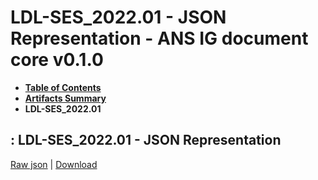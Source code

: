 # LDL-SES_2022.01 - JSON Representation - ANS IG document core v0.1.0

* [**Table of Contents**](toc.md)
* [**Artifacts Summary**](artifacts.md)
* **LDL-SES_2022.01**

## : LDL-SES_2022.01 - JSON Representation

[Raw json](Binary-LDL-SES-2022.01.json) | [Download](Binary-LDL-SES-2022.01.json)

